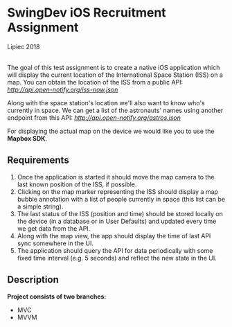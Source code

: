 # SwingDev iOS Recruitment Assignment
Lipiec 2018  
<br> 


The goal of this test assignment is to create a native iOS application which will display the current location of the International Space Station (ISS) on a map. You can obtain the location of the ISS from a public API: *http://api.open-notify.org/iss-now.json*

Along with the space station's location we'll also want to know who's currently in space. We can get a list of the astronauts' names using another endpoint from this API: *http://api.open-notify.org/astros.json*

For displaying the actual map on the device we would like you to use the **Mapbox SDK**.

## Requirements
1.	Once the application is started it should move the map camera to the last known position of the ISS, if possible.
2.	Clicking on the map marker representing the ISS should display a map bubble annotation with a list of people currently in space (this list can be a simple string).
3.	The last status of the ISS (position and time) should be stored locally on the device (in a database or in User Defaults) and updated every time we get data from the API.
4.	Along with the map view, the app should display the time of last API sync somewhere in the UI.
5.	The application should query the API for data periodically with some fixed time interval (e.g. 5 seconds) and reflect the new state in the UI.

## Description
**Project consists of two branches:**

* MVC
* MVVM
